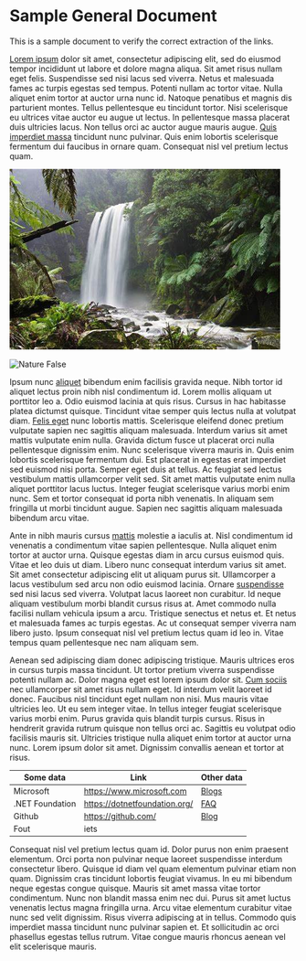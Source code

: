 # Sample General Document

This is a sample document to verify the correct extraction of the links.

[Lorem ipsum](https://nonexisting.loremipsum.io/generator/?n=5&t=p) dolor sit amet, consectetur adipiscing elit, sed do eiusmod tempor incididunt ut labore et dolore magna aliqua. Sit amet risus nullam eget felis. Suspendisse sed nisi lacus sed viverra. Netus et malesuada fames ac turpis egestas sed tempus. Potenti nullam ac tortor vitae. Nulla aliquet enim tortor at auctor urna nunc id. Natoque penatibus et magnis dis parturient montes. Tellus pellentesque eu tincidunt tortor. Nisi scelerisque eu ultrices vitae auctor eu augue ut lectus. In pellentesque massa placerat duis ultricies lacus. Non tellus orci ac auctor augue mauris augue. [Quis imperdiet massa](http://ww1.microchip.com/downloads/en/devicedoc/21295c.pdf) tincidunt nunc pulvinar. Quis enim lobortis scelerisque fermentum dui faucibus in ornare quam. Consequat nisl vel pretium lectus quam.

![Nature](./images/nature.jpeg)

![Nature False](./images/non-existing-nature.jpeg)

Ipsum nunc [aliquet](https://microsoft.com/some/none/existing/page) bibendum enim facilisis gravida neque. Nibh tortor id aliquet lectus proin nibh nisl condimentum id. Lorem mollis aliquam ut porttitor leo a. Odio euismod lacinia at quis risus. Cursus in hac habitasse platea dictumst quisque. Tincidunt vitae semper quis lectus nulla at volutpat diam. [Felis eget](./another-sample-non-existing.md) nunc lobortis mattis. Scelerisque eleifend donec pretium vulputate sapien nec sagittis aliquam malesuada. Interdum varius sit amet mattis vulputate enim nulla. Gravida dictum fusce ut placerat orci nulla pellentesque dignissim enim. Nunc scelerisque viverra mauris in. Quis enim lobortis scelerisque fermentum dui. Est placerat in egestas erat imperdiet sed euismod nisi porta. Semper eget duis at tellus. Ac feugiat sed lectus vestibulum mattis ullamcorper velit sed. Sit amet mattis vulputate enim nulla aliquet porttitor lacus luctus. Integer feugiat scelerisque varius morbi enim nunc. Sem et tortor consequat id porta nibh venenatis. In aliquam sem fringilla ut morbi tincidunt augue. Sapien nec sagittis aliquam malesuada bibendum arcu vitae.

Ante in nibh mauris cursus [mattis](https://www.hanselman.com/blog/non-existing/RemoteDebuggingWithVSCodeOnWindowsToARaspberryPiUsingNETCoreOnARM.aspx) molestie a iaculis at. Nisl condimentum id venenatis a condimentum vitae sapien pellentesque. Nulla aliquet enim tortor at auctor urna. Quisque egestas diam in arcu cursus euismod quis. Vitae et leo duis ut diam. Libero nunc consequat interdum varius sit amet. Sit amet consectetur adipiscing elit ut aliquam purus sit. Ullamcorper a lacus vestibulum sed arcu non odio euismod lacinia. Ornare [suspendisse](https://stackoverflow.com/questions/1184944/linq-from-a-list-of-type-t-retrieve-only-objects-of-a-certain-subclass-s) sed nisi lacus sed viverra. Volutpat lacus laoreet non curabitur. Id neque aliquam vestibulum morbi blandit cursus risus at. Amet commodo nulla facilisi nullam vehicula ipsum a arcu. Tristique senectus et netus et. Et netus et malesuada fames ac turpis egestas. Ac ut consequat semper viverra nam libero justo. Ipsum consequat nisl vel pretium lectus quam id leo in. Vitae tempus quam pellentesque nec nam aliquam sem.

Aenean sed adipiscing diam donec adipiscing tristique. Mauris ultrices eros in cursus turpis massa tincidunt. Ut tortor pretium viverra suspendisse potenti nullam ac. Dolor magna eget est lorem ipsum dolor sit. [Cum sociis](./another-sample.md#fifth-header) nec ullamcorper sit amet risus nullam eget. Id interdum velit laoreet id donec. Faucibus nisl tincidunt eget nullam non nisi. Mus mauris vitae ultricies leo. Ut eu sem integer vitae. In tellus integer feugiat scelerisque varius morbi enim. Purus gravida quis blandit turpis cursus. Risus in hendrerit gravida rutrum quisque non tellus orci ac. Sagittis eu volutpat odio facilisis mauris sit. Ultricies tristique nulla aliquet enim tortor at auctor urna nunc. Lorem ipsum dolor sit amet. Dignissim convallis aenean et tortor at risus.

| Some data       | Link                          | Other data                                    |
| --------------- | ----------------------------- | - |
| Microsoft       | <https://www.microsoft.com>     | [Blogs](https://blogs.microsoft.com/)
| .NET Foundation | <https://dotnetfoundation.org/> | [FAQ](https://dotnetfoundation.org/about/faq) |
| Github          | <https://github.com/>           | [Blog](https://github.blog/)                  |
| Fout | iets |

Consequat nisl vel pretium lectus quam id. Dolor purus non enim praesent elementum. Orci porta non pulvinar neque laoreet suspendisse interdum consectetur libero. Quisque id diam vel quam elementum pulvinar etiam non quam. Dignissim cras tincidunt lobortis feugiat vivamus. In eu mi bibendum neque egestas congue quisque. Mauris sit amet massa vitae tortor condimentum. Nunc non blandit massa enim nec dui. Purus sit amet luctus venenatis lectus magna fringilla urna. Arcu vitae elementum curabitur vitae nunc sed velit dignissim. Risus viverra adipiscing at in tellus. Commodo quis imperdiet massa tincidunt nunc pulvinar sapien et. Et sollicitudin ac orci phasellus egestas tellus rutrum. Vitae congue mauris rhoncus aenean vel elit scelerisque mauris.
